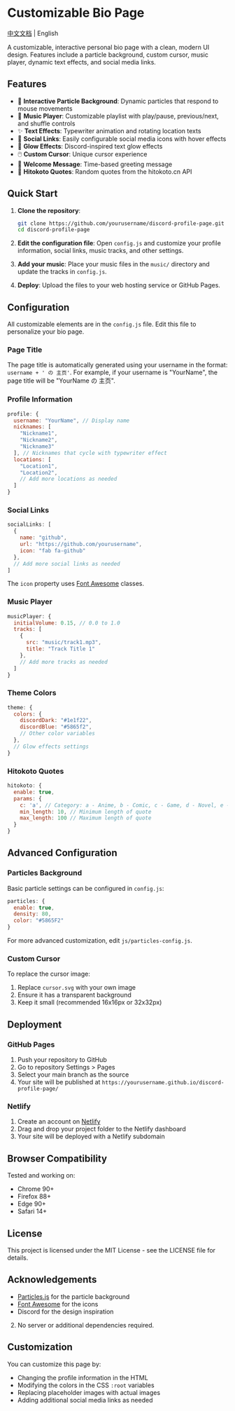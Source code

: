 # Customizable Bio Page

[中文文档](README.zh-CN.md) | English

A customizable, interactive personal bio page with a clean, modern UI design. Features include a particle background, custom cursor, music player, dynamic text effects, and social media links.

## Features

- 💫 **Interactive Particle Background**: Dynamic particles that respond to mouse movements
- 🎵 **Music Player**: Customizable playlist with play/pause, previous/next, and shuffle controls
- ✨ **Text Effects**: Typewriter animation and rotating location texts
- 🔗 **Social Links**: Easily configurable social media icons with hover effects
- 🌟 **Glow Effects**: Discord-inspired text glow effects
- 🖱️ **Custom Cursor**: Unique cursor experience
- 🌙 **Welcome Message**: Time-based greeting message
- 💬 **Hitokoto Quotes**: Random quotes from the hitokoto.cn API

## Quick Start

1. **Clone the repository**:
   ```bash
   git clone https://github.com/yourusername/discord-profile-page.git
   cd discord-profile-page
   ```

2. **Edit the configuration file**:
   Open `config.js` and customize your profile information, social links, music tracks, and other settings.

3. **Add your music**:
   Place your music files in the `music/` directory and update the tracks in `config.js`.

4. **Deploy**:
   Upload the files to your web hosting service or GitHub Pages.

## Configuration

All customizable elements are in the `config.js` file. Edit this file to personalize your bio page.

### Page Title

The page title is automatically generated using your username in the format: `username + ' の 主页'`. 
For example, if your username is "YourName", the page title will be "YourName の 主页".

### Profile Information

```javascript
profile: {
  username: "YourName", // Display name
  nicknames: [
    "Nickname1", 
    "Nickname2", 
    "Nickname3"
  ], // Nicknames that cycle with typewriter effect
  locations: [
    "Location1",
    "Location2",
    // Add more locations as needed
  ]
}
```

### Social Links

```javascript
socialLinks: [
  {
    name: "github",
    url: "https://github.com/yourusername",
    icon: "fab fa-github"
  },
  // Add more social links as needed
]
```

The `icon` property uses [Font Awesome](https://fontawesome.com/icons) classes.

### Music Player

```javascript
musicPlayer: {
  initialVolume: 0.15, // 0.0 to 1.0
  tracks: [
    { 
      src: "music/track1.mp3", 
      title: "Track Title 1" 
    },
    // Add more tracks as needed
  ]
}
```

### Theme Colors

```javascript
theme: {
  colors: {
    discordDark: "#1e1f22",
    discordBlue: "#5865f2",
    // Other color variables
  },
  // Glow effects settings
}
```

### Hitokoto Quotes

```javascript
hitokoto: {
  enable: true,
  params: {
    c: 'a', // Category: a - Anime, b - Comic, c - Game, d - Novel, e - Original, f - Internet, g - Other
    min_length: 10, // Minimum length of quote
    max_length: 100 // Maximum length of quote
  }
}
```

## Advanced Configuration

### Particles Background

Basic particle settings can be configured in `config.js`:

```javascript
particles: {
  enable: true,
  density: 80,
  color: "#5865F2"
}
```

For more advanced customization, edit `js/particles-config.js`.

### Custom Cursor

To replace the cursor image:

1. Replace `cursor.svg` with your own image
2. Ensure it has a transparent background
3. Keep it small (recommended 16x16px or 32x32px)

## Deployment

### GitHub Pages

1. Push your repository to GitHub
2. Go to repository Settings > Pages
3. Select your main branch as the source
4. Your site will be published at `https://yourusername.github.io/discord-profile-page/`

### Netlify

1. Create an account on [Netlify](https://www.netlify.com/)
2. Drag and drop your project folder to the Netlify dashboard
3. Your site will be deployed with a Netlify subdomain

## Browser Compatibility

Tested and working on:
- Chrome 90+
- Firefox 88+
- Edge 90+
- Safari 14+

## License

This project is licensed under the MIT License - see the LICENSE file for details.

## Acknowledgements

- [Particles.js](https://vincentgarreau.com/particles.js/) for the particle background
- [Font Awesome](https://fontawesome.com/) for the icons
- Discord for the design inspiration
2. No server or additional dependencies required.

## Customization

You can customize this page by:
- Changing the profile information in the HTML
- Modifying the colors in the CSS `:root` variables
- Replacing placeholder images with actual images
- Adding additional social media links as needed
